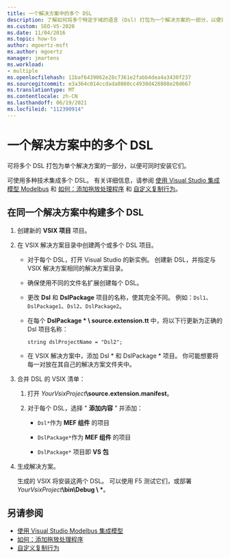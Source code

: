 ```yaml
---
title: 一个解决方案中的多个 DSL
description: 了解如何将多个特定于域的语言 (Dsl) 打包为一个解决方案的一部分，以便将它们一起安装。
ms.custom: SEO-VS-2020
ms.date: 11/04/2016
ms.topic: how-to
author: mgoertz-msft
ms.author: mgoertz
manager: jmartens
ms.workload:
- multiple
ms.openlocfilehash: 11baf6439062e28c7361e2fabb4dea4a3430f237
ms.sourcegitcommit: e3a364c014ccdada0860cc4930d428808e20d667
ms.translationtype: MT
ms.contentlocale: zh-CN
ms.lasthandoff: 06/19/2021
ms.locfileid: "112390914"
---
```

# <a name="multiple-dsls-in-one-solution"></a>一个解决方案中的多个 DSL

可将多个 DSL 打包为单个解决方案的一部分，以便可同时安装它们。

可使用多种技术集成多个 DSL。 有关详细信息，请参阅 [使用 Visual Studio 集成模型 Modelbus](../modeling/integrating-models-by-using-visual-studio-modelbus.md) 和 [如何：添加拖放处理程序](../modeling/how-to-add-a-drag-and-drop-handler.md) 和 [自定义复制行为](../modeling/customizing-copy-behavior.md)。

## <a name="build-more-than-one-dsl-in-the-same-solution"></a>在同一个解决方案中构建多个 DSL

1. 创建新的 **VSIX 项目** 项目。

2. 在 VSIX 解决方案目录中创建两个或多个 DSL 项目。

   - 对于每个 DSL，打开 Visual Studio 的新实例。 创建新 DSL，并指定与 VSIX 解决方案相同的解决方案目录。

   - 确保使用不同的文件名扩展创建每个 DSL。

   - 更改 **Dsl** 和 **DslPackage** 项目的名称，使其完全不同。 例如：`Dsl1`、`DslPackage1`、`Dsl2`、`DslPackage2`。

   - 在每个 **DslPackage \* \ source.extension.tt** 中，将以下行更新为正确的 Dsl 项目名称：

      `string dslProjectName = "Dsl2";`

   - 在 VSIX 解决方案中，添加 Dsl * 和 DslPackage \* 项目。 你可能想要将每一对放在其自己的解决方案文件夹中。

2. 合并 DSL 的 VSIX 清单：

   1. 打开 _YourVsixProject_**\source.extension.manifest**。

   2. 对于每个 DSL，选择 " **添加内容** " 并添加：

       - `Dsl*`作为 **MEF 组件** 的项目

       - `DslPackage*`作为 **MEF 组件** 的项目

       - `DslPackage*` 项目即 **VS 包**

3. 生成解决方案。

   生成的 VSIX 将安装这两个 DSL。 可以使用 F5 测试它们，或部署 _YourVsixProject_**\bin\Debug \\ \***。

## <a name="see-also"></a>另请参阅

- [使用 Visual Studio Modelbus 集成模型](../modeling/integrating-models-by-using-visual-studio-modelbus.md)
- [如何：添加拖放处理程序](../modeling/how-to-add-a-drag-and-drop-handler.md)
- [自定义复制行为](../modeling/customizing-copy-behavior.md)